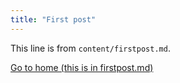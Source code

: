 ```yaml
---
title: "First post"
---
```


This line is from `content/firstpost.md`.

[Go to home (this is in firstpost.md)](/)
